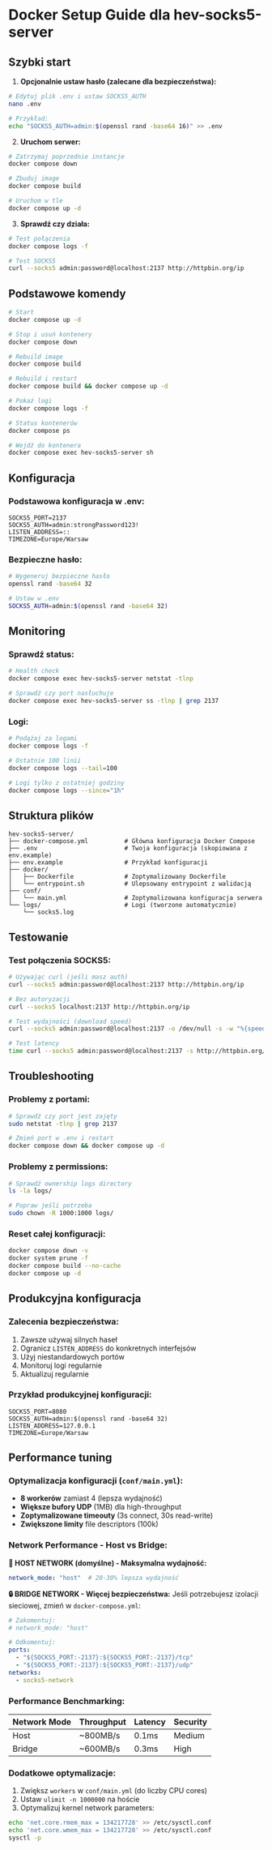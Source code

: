 # Docker Setup Guide dla hev-socks5-server

## Szybki start

1. **Opcjonalnie ustaw hasło (zalecane dla bezpieczeństwa):**
```bash
# Edytuj plik .env i ustaw SOCKS5_AUTH
nano .env

# Przykład:
echo "SOCKS5_AUTH=admin:$(openssl rand -base64 16)" >> .env
```

2. **Uruchom serwer:**
```bash
# Zatrzymaj poprzednie instancje
docker compose down

# Zbuduj image
docker compose build

# Uruchom w tle
docker compose up -d
```

3. **Sprawdź czy działa:**
```bash
# Test połączenia
docker compose logs -f

# Test SOCKS5
curl --socks5 admin:password@localhost:2137 http://httpbin.org/ip
```

## Podstawowe komendy

```bash
# Start
docker compose up -d

# Stop i usuń kontenery
docker compose down

# Rebuild image
docker compose build

# Rebuild i restart
docker compose build && docker compose up -d

# Pokaż logi
docker compose logs -f

# Status kontenerów
docker compose ps

# Wejdź do kontenera
docker compose exec hev-socks5-server sh
```

## Konfiguracja

### Podstawowa konfiguracja w .env:
```env
SOCKS5_PORT=2137
SOCKS5_AUTH=admin:strongPassword123!
LISTEN_ADDRESS=::
TIMEZONE=Europe/Warsaw
```

### Bezpieczne hasło:
```bash
# Wygeneruj bezpieczne hasło
openssl rand -base64 32

# Ustaw w .env
SOCKS5_AUTH=admin:$(openssl rand -base64 32)
```

## Monitoring

### Sprawdź status:
```bash
# Health check
docker compose exec hev-socks5-server netstat -tlnp

# Sprawdź czy port nasłuchuje
docker compose exec hev-socks5-server ss -tlnp | grep 2137
```

### Logi:
```bash
# Podążaj za logami
docker compose logs -f

# Ostatnie 100 linii
docker compose logs --tail=100

# Logi tylko z ostatniej godziny
docker compose logs --since="1h"
```

## Struktura plików

```
hev-socks5-server/
├── docker-compose.yml          # Główna konfiguracja Docker Compose
├── .env                        # Twoja konfiguracja (skopiowana z env.example)
├── env.example                 # Przykład konfiguracji
├── docker/
│   ├── Dockerfile              # Zoptymalizowany Dockerfile
│   └── entrypoint.sh           # Ulepsowany entrypoint z walidacją
├── conf/
│   └── main.yml                # Zoptymalizowana konfiguracja serwera
└── logs/                       # Logi (tworzone automatycznie)
    └── socks5.log
```

## Testowanie

### Test połączenia SOCKS5:
```bash
# Używając curl (jeśli masz auth)
curl --socks5 admin:password@localhost:2137 http://httpbin.org/ip

# Bez autoryzacji
curl --socks5 localhost:2137 http://httpbin.org/ip

# Test wydajności (download speed)
curl --socks5 admin:password@localhost:2137 -o /dev/null -s -w "%{speed_download}\n" http://speedtest.tele2.net/100MB.zip

# Test latency
time curl --socks5 admin:password@localhost:2137 -s http://httpbin.org/ip > /dev/null
```

## Troubleshooting

### Problemy z portami:
```bash
# Sprawdź czy port jest zajęty
sudo netstat -tlnp | grep 2137

# Zmień port w .env i restart
docker compose down && docker compose up -d
```

### Problemy z permissions:
```bash
# Sprawdź ownership logs directory
ls -la logs/

# Popraw jeśli potrzeba
sudo chown -R 1000:1000 logs/
```

### Reset całej konfiguracji:
```bash
docker compose down -v
docker system prune -f
docker compose build --no-cache
docker compose up -d
```

## Produkcyjna konfiguracja

### Zalecenia bezpieczeństwa:
1. Zawsze używaj silnych haseł
2. Ogranicz `LISTEN_ADDRESS` do konkretnych interfejsów  
3. Użyj niestandardowych portów
4. Monitoruj logi regularnie
5. Aktualizuj regularnie

### Przykład produkcyjnej konfiguracji:
```env
SOCKS5_PORT=8080
SOCKS5_AUTH=admin:$(openssl rand -base64 32)
LISTEN_ADDRESS=127.0.0.1
TIMEZONE=Europe/Warsaw
```

## Performance tuning

### Optymalizacja konfiguracji (`conf/main.yml`):
- **8 workerów** zamiast 4 (lepsza wydajność)
- **Większe bufory UDP** (1MB) dla high-throughput
- **Zoptymalizowane timeouty** (3s connect, 30s read-write)
- **Zwiększone limity** file descriptors (100k)

### Network Performance - Host vs Bridge:

**🚀 HOST NETWORK (domyślne) - Maksymalna wydajność:**
```yaml
network_mode: "host"  # 20-30% lepsza wydajność
```

**🔒 BRIDGE NETWORK - Więcej bezpieczeństwa:**
Jeśli potrzebujesz izolacji sieciowej, zmień w `docker-compose.yml`:
```yaml
# Zakomentuj:
# network_mode: "host"

# Odkomentuj:
ports:
  - "${SOCKS5_PORT:-2137}:${SOCKS5_PORT:-2137}/tcp"
  - "${SOCKS5_PORT:-2137}:${SOCKS5_PORT:-2137}/udp"
networks:
  - socks5-network
```

### Performance Benchmarking:

| Network Mode | Throughput | Latency | Security |
|--------------|------------|---------|----------|
| Host         | ~800MB/s   | 0.1ms   | Medium   |
| Bridge       | ~600MB/s   | 0.3ms   | High     |

### Dodatkowe optymalizacje:
1. Zwiększ `workers` w `conf/main.yml` (do liczby CPU cores)
2. Ustaw `ulimit -n 1000000` na hoście
3. Optymalizuj kernel network parameters:
```bash
echo 'net.core.rmem_max = 134217728' >> /etc/sysctl.conf
echo 'net.core.wmem_max = 134217728' >> /etc/sysctl.conf
sysctl -p
```